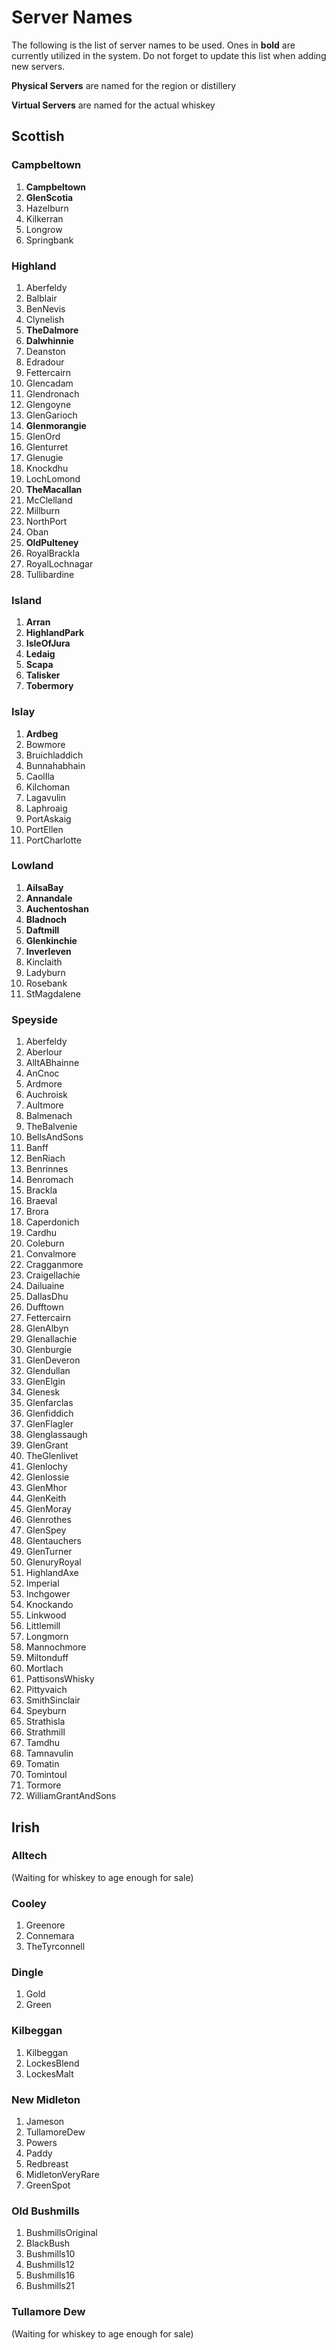 Server Names
============

The following is the list of server names to be used. Ones in **bold** are
currently utilized in the system. Do not forget to update this list when adding
new servers.

**Physical Servers** are named for the region or distillery

**Virtual Servers** are named for the actual whiskey

## Scottish

### Campbeltown

1. __Campbeltown__
1. __GlenScotia__
1. Hazelburn
1. Kilkerran
1. Longrow
1. Springbank

### Highland

1. Aberfeldy
1. Balblair
1. BenNevis
1. Clynelish
1. __TheDalmore__
1. __Dalwhinnie__
1. Deanston
1. Edradour
1. Fettercairn
1. Glencadam
1. Glendronach
1. Glengoyne
1. GlenGarioch
1. __Glenmorangie__
1. GlenOrd
1. Glenturret
1. Glenugie
1. Knockdhu
1. LochLomond
1. __TheMacallan__
1. McClelland
1. Millburn
1. NorthPort
1. Oban
1. __OldPulteney__
1. RoyalBrackla
1. RoyalLochnagar
1. Tullibardine

### Island

1. __Arran__
1. __HighlandPark__
1. __IsleOfJura__
1. __Ledaig__
1. __Scapa__
1. __Talisker__
1. __Tobermory__

### Islay

1. __Ardbeg__
1. Bowmore
1. Bruichladdich
1. Bunnahabhain
1. CaolIla
1. Kilchoman
1. Lagavulin
1. Laphroaig
1. PortAskaig
1. PortEllen
1. PortCharlotte

### Lowland

1. __AilsaBay__
1. __Annandale__
1. __Auchentoshan__
1. __Bladnoch__
1. __Daftmill__
1. __Glenkinchie__
1. __Inverleven__
1. Kinclaith
1. Ladyburn
1. Rosebank
1. StMagdalene

### Speyside

1. Aberfeldy
1. Aberlour
1. AlltABhainne
1. AnCnoc
1. Ardmore
1. Auchroisk
1. Aultmore
1. Balmenach
1. TheBalvenie
1. BellsAndSons
1. Banff
1. BenRiach
1. Benrinnes
1. Benromach
1. Brackla
1. Braeval
1. Brora
1. Caperdonich
1. Cardhu
1. Coleburn
1. Convalmore
1. Cragganmore
1. Craigellachie
1. Dailuaine
1. DallasDhu
1. Dufftown
1. Fettercairn
1. GlenAlbyn
1. Glenallachie
1. Glenburgie
1. GlenDeveron
1. Glendullan
1. GlenElgin
1. Glenesk
1. Glenfarclas
1. Glenfiddich
1. GlenFlagler
1. Glenglassaugh
1. GlenGrant
1. TheGlenlivet
1. Glenlochy
1. Glenlossie
1. GlenMhor
1. GlenKeith
1. GlenMoray
1. Glenrothes
1. GlenSpey
1. Glentauchers
1. GlenTurner
1. GlenuryRoyal
1. HighlandAxe
1. Imperial
1. Inchgower
1. Knockando
1. Linkwood
1. Littlemill
1. Longmorn
1. Mannochmore
1. Miltonduff
1. Mortlach
1. PattisonsWhisky
1. Pittyvaich
1. SmithSinclair
1. Speyburn
1. Strathisla
1. Strathmill
1. Tamdhu
1. Tamnavulin
1. Tomatin
1. Tomintoul
1. Tormore
1. WilliamGrantAndSons

## Irish

### Alltech

(Waiting for whiskey to age enough for sale)

### Cooley

1. Greenore
1. Connemara
1. TheTyrconnell

### Dingle

1. Gold
1. Green

### Kilbeggan

1. Kilbeggan
1. LockesBlend
1. LockesMalt

### New Midleton

1. Jameson
1. TullamoreDew
1. Powers
1. Paddy
1. Redbreast
1. MidletonVeryRare
1. GreenSpot

### Old Bushmills

1. BushmillsOriginal
1. BlackBush
1. Bushmills10
1. Bushmills12
1. Bushmills16
1. Bushmills21

### Tullamore Dew

(Waiting for whiskey to age enough for sale)

